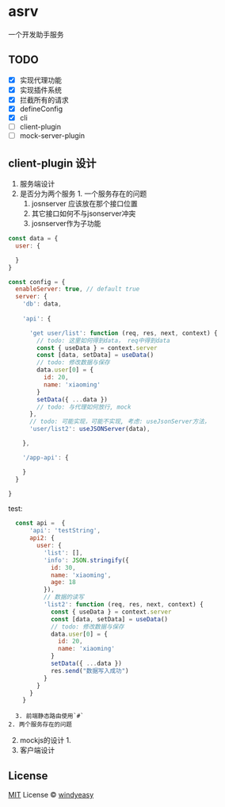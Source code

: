 # asrv

一个开发助手服务

## TODO

- [x] 实现代理功能
- [x] 实现插件系统
- [x] 拦截所有的请求
- [x] defineConfig
- [x] cli
- [ ] client-plugin
- [ ] mock-server-plugin

## client-plugin 设计

1. 服务端设计
  1. 是否分为两个服务
    1. 一个服务存在的问题
      1. josnserver 应该放在那个接口位置
      2. 其它接口如何不与jsonserver冲突
        1. josnserver作为子功能
```js
const data = {
  user: {

  }
}

const config = {
  enableServer: true, // default true
  server: {
    'db': data,
    
    'api': {

      'get user/list': function (req, res, next, context) {
        // todo: 这里如何得到data， req中得到data
        const { useData } = context.server
        const [data, setData] = useData()
        // todo: 修改数据与保存
        data.user[0] = {
          id: 20,
          name: 'xiaoming'
        }
        setData({ ...data })
        // todo: 与代理如何放行, mock
      },
      // todo: 可能实现，可能不实现, 考虑: useJsonServer方法，
      'user/list2': useJSONServer(data),

    },

    '/app-api': {

    }
  }

}
```

test:

```js
  const api =  {
      'api': 'testString',
      api2: {
        user: {
          'list': [],
          'info': JSON.stringify({
            id: 30,
            name: 'xiaoming',
            age: 18
          }),
          // 数据的读写
          'list2': function (req, res, next, context) {
            const { useData } = context.server
            const [data, setData] = useData()
            // todo: 修改数据与保存
            data.user[0] = {
              id: 20,
              name: 'xiaoming'
            }
            setData({ ...data })
            res.send("数据写入成功")
          }
        }
      }
    }
```
      3. 前端静态路由使用`#`
    2. 两个服务存在的问题
  2. mockjs的设计
    1.
2. 客户端设计

## License

[MIT](./LICENSE) License © [windyeasy](https://github.com/windyeasy)
